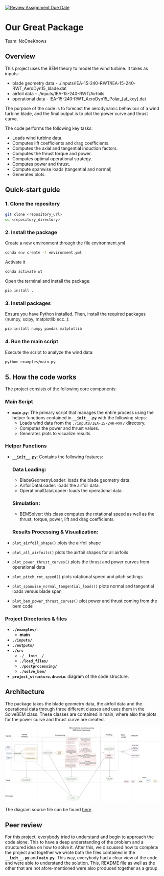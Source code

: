 [![Review Assignment Due Date](https://classroom.github.com/assets/deadline-readme-button-22041afd0340ce965d47ae6ef1cefeee28c7c493a6346c4f15d667ab976d596c.svg)](https://classroom.github.com/a/zjSXGKeR)
# Our Great Package

Team: NoOneKnows

## Overview

This project uses the BEM theory to model the wind turbine. It takes as inputs:
 - blade geometry data - ./inputs/IEA-15-240-RWT/IEA-15-240-RWT_AeroDyn15_blade.dat
 - airfoil data - ./inputs/IEA-15-240-RWT/Airfoils
 - operational data - IEA-15-240-RWT_AeroDyn15_Polar_{af_key}.dat

The purpose of the code is to forecast the aerodynamic behaviour of a wind turbine blade, and the final output is to plot the power curve and thrust curve.


The code performs the following key tasks:
- Loads wind turbine data.
- Computes lift coefficients and drag coefficients.
- Computes the axial and tangential induction factors.
- Computes the thrust torque and power.
- Computes optimal operational strategy.
- Computes power and thrust.
- Compute spanwise loads (tangential and normal)
- Generates plots.

## Quick-start guide

### 1. Clone the repository
```sh
git clone <repository_url>
cd <repository_directory>
```

### 2. Install the package
Create a new environment through the file environment.yml
```sh
conda env create -f environment.yml
```
Activate it
```sh
conda activate wt
```

Open the terminal and install the package:
```sh
pip install .
```

### 3. Install packages
Ensure you have Python installed. Then, install the required packages (numpy, scipy, matplotlib ecc..):

```sh
pip install numpy pandas matplotlib
```

### 4. Run the main script
Execute the script to analyze the wind data:
```sh
python examples/main.py
```
## 5. How the code works

The project consists of the following core components:

### **Main Script**
- **`main.py`**: The primary script that manages the entire process using the helper functions contained in **`__init__.py`** with the following steps:
  - Loads wind data from the `./inputs/IEA-15-240-RWT/` directory.
  - Computes the power and thrust values.
  - Generates plots to visualize results.

### **Helper Functions**
- **`__init__.py`**: Contains the following features:

  ### Data Loading:
  - BladeGeometryLoader: loads the blade geometry data.
  - AirfoilDataLoader: loads the airfoil data. 
  - OperationalDataLoader: loads the operational data. 

  ### Simulation:
  - BEMSolver: this class computes the rotational speed as well as the thrust, torque, power, lift and drag coefficients.

  ### Results Processing & Visualization:
- `plot_airfoil_shape()` plots the airfoil shape
- `plot_all_airfoils()` plots the airfoil shapes for all airfoils
- `plot_power_thrust_curves()` plots the thrust and power curves from operational data
- `plot_pitch_rot_speed()` plots rotational speed and pitch settings
- `plot_spanwise_normal_tangential_loads()` plots normal and tangential loads versus blade span
- `plot_bem_power_thrust_curves()` plot power and thrust coming from the bem code

### **Project Directories & files**
- **`./examples/`**: 
    - **main** 
- **`./inputs/`**
- **`./outputs/`** 
- **`./src`**
    - **`./__init__/`**
    - **`./load_files/`**
    - **`./postprocessing/`**
    - **`./solve_bem/`**
- **`project_structure.drawio`**: diagram of the code structure.


## Architecture

The package takes the blade geometry data, the airfoil data and the operational data through three different classes and uses them in the SolveBEM class. These classes are contained in main, where also the plots for the power curve and thrust curve are created.  

![alt text](inputs/Diagram.png)

The diagram source file can be found [here](inputs/project_structure.drawio).

## Peer review

For this project, everybody tried to understand and begin to approach the code alone. This to have a deep understanding of the problem and a structured idea on how to solve it. 
After this, we discussed how to complete the project and together we wrote both the files contained in the **`__init__.py`** and **`main.py`**. This way, everybody had a clear view of the code and were able to understand the solution.
This, README file as well as the other that are not afore-mentioned were also produced together as a group.
